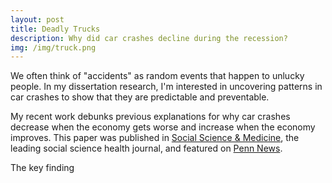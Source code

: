 ```yaml
---
layout: post
title: Deadly Trucks
description: Why did car crashes decline during the recession?
img: /img/truck.png
---
```


We often think of "accidents" as random events that happen to unlucky people. In my dissertation research, I'm interested in uncovering patterns in car crashes to show that they are predictable and preventable. 

My recent work debunks previous explanations for why car crashes decrease when the economy gets worse and increase when the economy improves. This paper was published in [Social Science & Medicine](http://www.sciencedirect.com/science/article/pii/S0277953616300715), the leading social science health journal, and featured on [Penn News](https://news.upenn.edu/news/penn-research-connects-recession-recovery-commercial-truck-fatalities).  

<img class="col three" src="{{ site.baseurl }}/img/trucks.png" align = "middle" alt="" title="truck result"/>

<div class="col three caption">
	The key finding
</div>

